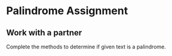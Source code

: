 # Palindrome Assignment
## Work with a partner

Complete the methods to determine if given text is a palindrome.
